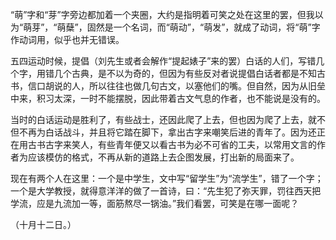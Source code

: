 “萌”字和“芽”字旁边都加着一个夹圈，大约是指明着可笑之处在这里的罢，但我以为“萌芽”，“萌蘖”，固然是一个名词，而“萌动”，“萌发”，就成了动词，将“萌”字作动词用，似乎也并无错误。

五四运动时候，提倡（刘先生或者会解作“提起婊子”来的罢）白话的人们，写错几个字，用错几个古典，是不以为奇的，但因为有些反对者说提倡白话者都是不知古书，信口胡说的人，所以往往也做几句古文，以塞他们的嘴。但自然，因为从旧垒中来，积习太深，一时不能摆脱，因此带着古文气息的作者，也不能说是没有的。

当时的白话运动是胜利了，有些战士，还因此爬了上去，但也因为爬了上去，就不但不再为白话战斗，并且将它踏在脚下，拿出古字来嘲笑后进的青年了。因为还正在用古书古字来笑人，有些青年便又以看古书为必不可省的工夫，以常用文言的作者为应该模仿的格式，不再从新的道路上去企图发展，打出新的局面来了。

现在有两个人在这里：一个是中学生，文中写“留学生”为“流学生”，错了一个字；一个是大学教授，就得意洋洋的做了一首诗，曰：“先生犯了弥天罪，罚往西天把学流，应是九流加一等，面筋熬尽一锅油。”我们看罢，可笑是在哪一面呢？

  

（十月十二日。）